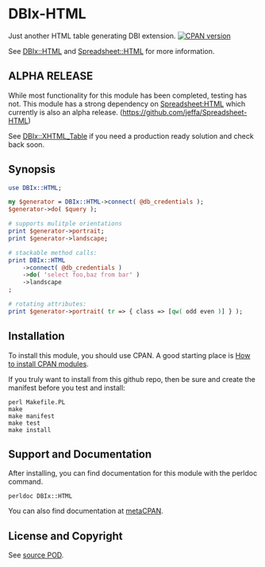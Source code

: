 DBIx-HTML
=========
Just another HTML table generating DBI extension. [![CPAN version](https://badge.fury.io/pl/DBIx-HTML.svg)](https://badge.fury.io/pl/DBIx-HTML)

See [DBIx::HTML](http://search.cpan.org/dist/DBIx-HTML/)
and [Spreadsheet::HTML](http://search.cpan.org/dist/Spreadsheet-HTML/)
for more information.

ALPHA RELEASE
-------------
While most functionality for this module has been completed,
testing has not. This module has a strong dependency on
[Spreadsheet:HTML](http://search.cpan.org/dist/Spreadsheet-HTML/)
which currently is also an alpha release.
(https://github.com/jeffa/Spreadsheet-HTML)

See [DBIx::XHTML_Table](http://search.cpan.org/dist/DBIx-XHTML_Table/)
if you need a production ready solution and check back soon.

Synopsis
--------
```perl
use DBIx::HTML;

my $generator = DBIx::HTML->connect( @db_credentials );
$generator->do( $query );

# supports mulitple orientations
print $generator->portrait;
print $generator->landscape;

# stackable method calls:
print DBIx::HTML
    ->connect( @db_credentials )
    ->do( 'select foo,baz from bar' )
    ->landscape
;

# rotating attributes:
print $generator->portrait( tr => { class => [qw( odd even )] } );
```

Installation
------------
To install this module, you should use CPAN. A good starting
place is [How to install CPAN modules](http://www.cpan.org/modules/INSTALL.html).

If you truly want to install from this github repo, then
be sure and create the manifest before you test and install:
```
perl Makefile.PL
make
make manifest
make test
make install
```

Support and Documentation
-------------------------
After installing, you can find documentation for this module with the
perldoc command.
```
perldoc DBIx::HTML
```
You can also find documentation at [metaCPAN](https://metacpan.org/pod/DBIx::HTML).

License and Copyright
---------------------
See [source POD](/lib/DBIx/HTML.pm).
